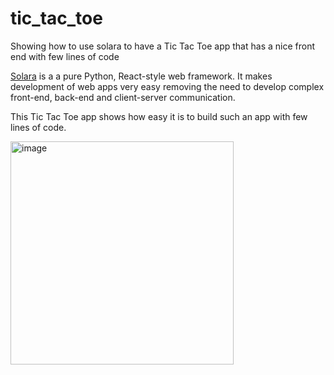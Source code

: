 # tic_tac_toe
Showing how to use solara to have a Tic Tac Toe app that has a nice front end with few lines of code

[Solara](https://solara.dev/) is a a pure Python, React-style web framework. It makes development of web apps very easy removing the need to develop complex front-end, back-end and client-server communication. 

This Tic Tac Toe app shows how easy it is to build such an app with few lines of code. 

<img width="357" alt="image" src="https://github.com/arlind29/tic_tac_toe/assets/2269948/4fb6b57f-df35-40db-8a15-aed37ea136e9">

